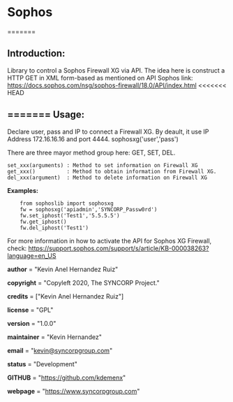 # Sophos

=======

Introduction:
-----------
Library to control a Sophos Firewall XG via API.
The idea here is construct a HTTP GET in XML form-based as mentioned on API Sophos link:
https://docs.sophos.com/nsg/sophos-firewall/18.0/API/index.html
<<<<<<< HEAD

=======
Usage:
-----------
Declare user, pass and IP to connect a Firewall XG.
By deault, it use IP Address 172.16.16.16 and port 4444.
sophosxg('user','pass')

There are three mayor method group here: GET, SET, DEL.

    set_xxx(arguments) : Method to set information on Firewall XG
    get_xxx()          : Method to obtain information from Firewall XG.
    del_xxx(argument)  : Method to delete information on Firewall XG

**Examples:**
```
    from sophoslib import sophosxg
    fw = sophosxg('apiadmin','SYNCORP_Passw0rd')
    fw.set_iphost('Test1','5.5.5.5')
    fw.get_iphost()
    fw.del_iphost('Test1')
```
For more information in how to activate the API for Sophos XG Firewall, check:
https://support.sophos.com/support/s/article/KB-000038263?language=en_US

__author__ = "Kevin Anel Hernandez Ruiz"

__copyright__ = "Copyleft 2020, The SYNCORP Project."

__credits__ = ["Kevin Anel Hernandez Ruiz"]

__license__ = "GPL"

__version__ = "1.0.0"

__maintainer__ = "Kevin Hernandez"

__email__ = "kevin@syncorpgroup.com"

__status__ = "Development"

__GITHUB__ = "https://github.com/kdemenx"

__webpage__ = "https://www.syncorpgroup.com"
